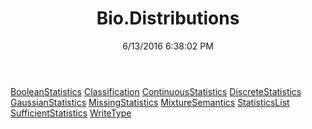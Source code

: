 ﻿---
title: Bio.Distributions
date: 6/13/2016 6:38:02 PM
---

[BooleanStatistics](T-Bio.Distributions.BooleanStatistics.html)
[Classification](T-Bio.Distributions.Classification.html)
[ContinuousStatistics](T-Bio.Distributions.ContinuousStatistics.html)
[DiscreteStatistics](T-Bio.Distributions.DiscreteStatistics.html)
[GaussianStatistics](T-Bio.Distributions.GaussianStatistics.html)
[MissingStatistics](T-Bio.Distributions.MissingStatistics.html)
[MixtureSemantics](T-Bio.Distributions.MixtureSemantics.html)
[StatisticsList](T-Bio.Distributions.StatisticsList.html)
[SufficientStatistics](T-Bio.Distributions.SufficientStatistics.html)
[WriteType](T-Bio.Distributions.WriteType.html)
